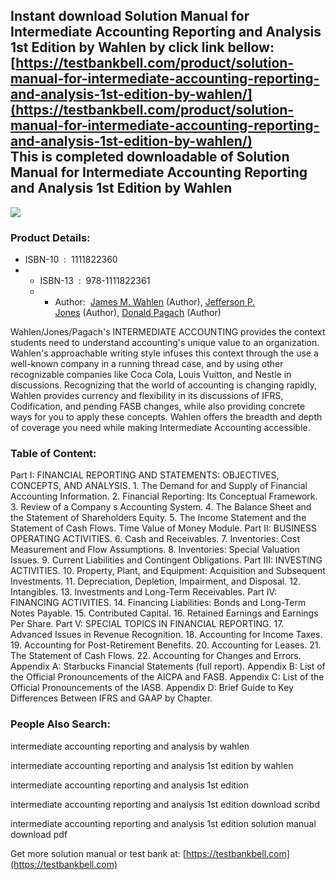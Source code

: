 Instant download **Solution Manual for Intermediate Accounting Reporting and Analysis 1st Edition by Wahlen** by click link bellow:  
[https://testbankbell.com/product/solution-manual-for-intermediate-accounting-reporting-and-analysis-1st-edition-by-wahlen/](https://testbankbell.com/product/solution-manual-for-intermediate-accounting-reporting-and-analysis-1st-edition-by-wahlen/)  
This is completed downloadable of Solution Manual for Intermediate Accounting Reporting and Analysis 1st Edition by Wahlen
--------------------------------------------------------------------------------------------------------------------------


![](https://testbankbell.com/wp-content/uploads/2023/05/Intermediate-Accounting-Wahlen-1e.jpg)
### Product Details:


* ISBN-10 ‏ : ‎ 1111822360
* * ISBN-13 ‏ : ‎ 978-1111822361
  * * Author:  [James M. Wahlen](https://www.amazon.com/James-M-Wahlen/e/B003VN8EKQ/ref=dp_byline_cont_book_1) (Author), [Jefferson P. Jones](https://www.amazon.com/s/ref=dp_byline_sr_book_2?ie=UTF8&field-author=Jefferson+P.+Jones&text=Jefferson+P.+Jones&sort=relevancerank&search-alias=books) (Author), [Donald Pagach](https://www.amazon.com/s/ref=dp_byline_sr_book_3?ie=UTF8&field-author=Donald+Pagach&text=Donald+Pagach&sort=relevancerank&search-alias=books) (Author)
   
Wahlen/Jones/Pagach's INTERMEDIATE ACCOUNTING provides the context students need to understand accounting's unique value to an organization. Wahlen's approachable writing style infuses this context through the use a well-known company in a running thread case, and by using other recognizable companies like Coca Cola, Louis Vuitton, and Nestle in discussions. Recognizing that the world of accounting is changing rapidly, Wahlen provides currency and flexibility in its discussions of IFRS, Codification, and pending FASB changes, while also providing concrete ways for you to apply these concepts. Wahlen offers the breadth and depth of coverage you need while making Intermediate Accounting accessible.





### Table of Content:



Part I: FINANCIAL REPORTING AND STATEMENTS: OBJECTIVES, CONCEPTS, AND ANALYSIS. 1. The Demand for and Supply of Financial Accounting Information. 2. Financial Reporting: Its Conceptual Framework. 3. Review of a Company s Accounting System. 4. The Balance Sheet and the Statement of Shareholders Equity. 5. The Income Statement and the Statement of Cash Flows. Time Value of Money Module. Part II: BUSINESS OPERATING ACTIVITIES. 6. Cash and Receivables. 7. Inventories: Cost Measurement and Flow Assumptions. 8. Inventories: Special Valuation Issues. 9. Current Liabilities and Contingent Obligations. Part III: INVESTING ACTIVITIES. 10. Property, Plant, and Equipment: Acquisition and Subsequent Investments. 11. Depreciation, Depletion, Impairment, and Disposal. 12. Intangibles. 13. Investments and Long-Term Receivables. Part IV: FINANCING ACTIVITIES. 14. Financing Liabilities: Bonds and Long-Term Notes Payable. 15. Contributed Capital. 16. Retained Earnings and Earnings Per Share. Part V: SPECIAL TOPICS IN FINANCIAL REPORTING. 17. Advanced Issues in Revenue Recognition. 18. Accounting for Income Taxes. 19. Accounting for Post-Retirement Benefits. 20. Accounting for Leases. 21. The Statement of Cash Flows. 22. Accounting for Changes and Errors. Appendix A: Starbucks Financial Statements (full report). Appendix B: List of the Official Pronouncements of the AICPA and FASB. Appendix C: List of the Official Pronouncements of the IASB. Appendix D: Brief Guide to Key Differences Between IFRS and GAAP by Chapter.





### People Also Search:


intermediate accounting reporting and analysis by wahlen

intermediate accounting reporting and analysis 1st edition by wahlen

intermediate accounting reporting and analysis 1st edition

intermediate accounting reporting and analysis 1st edition download scribd

intermediate accounting reporting and analysis 1st edition solution manual download pdf


   Get more solution manual or test bank at: [https://testbankbell.com](https://testbankbell.com)
